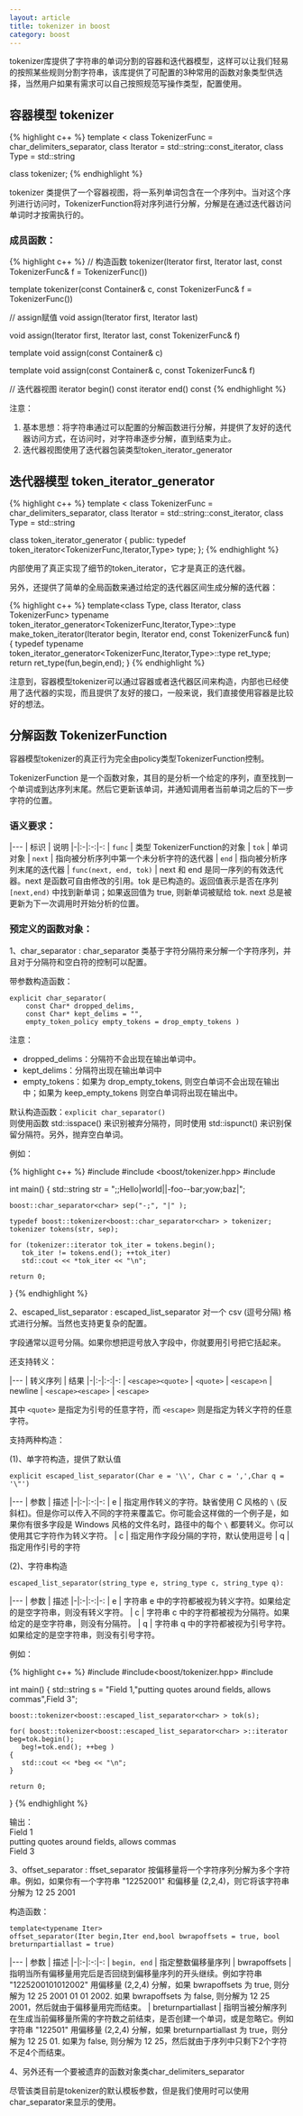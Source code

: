 ```yaml
---
layout: article
title: tokenizer in boost
category: boost
---
```


tokenizer库提供了字符串的单词分割的容器和迭代器模型，这样可以让我们轻易的按照某些规则分割字符串，该库提供了可配置的3种常用的函数对象类型供选择，当然用户如果有需求可以自己按照规范写操作类型，配置使用。
 
## 容器模型 tokenizer

{% highlight c++ %}
template
< 
    class TokenizerFunc = char_delimiters_separator<char>,
    class Iterator = std::string::const_iterator,
    class Type = std::string
> 
class tokenizer;
{% endhighlight %}
 
tokenizer 类提供了一个容器视图，将一系列单词包含在一个序列中。当对这个序列进行访问时，TokenizerFunction将对序列进行分解，分解是在通过迭代器访问单词时才按需执行的。
 
### 成员函数：

{% highlight c++ %}
// 构造函数
tokenizer(Iterator first, Iterator last,
const TokenizerFunc& f = TokenizerFunc())
 
template<class Container>
tokenizer(const Container& c, const TokenizerFunc& f = TokenizerFunc())
 
// assign赋值
void assign(Iterator first, Iterator last)
 
void assign(Iterator first, Iterator last, const TokenizerFunc& f)
 
template<class Container>
void assign(const Container& c)
 
template<class Container>
void assign(const Container& c, const TokenizerFunc& f)
 
// 迭代器视图
iterator begin() const
iterator end() const
{% endhighlight %}

注意：

1. 基本思想：将字符串通过可以配置的分解函数进行分解，并提供了友好的迭代器访问方式，在访问时，对字符串逐步分解，直到结束为止。
2. 迭代器视图使用了迭代器包装类型token_iterator_generator
 
 
## 迭代器模型 token_iterator_generator

{% highlight c++ %}
template
< 
    class TokenizerFunc = char_delimiters_separator<char>,
    class Iterator = std::string::const_iterator,
    class Type = std::string
>
class token_iterator_generator
{
public:
    typedef token_iterator<TokenizerFunc,Iterator,Type> type;
};
{% endhighlight %}

内部使用了真正实现了细节的token_iterator，它才是真正的迭代器。

另外，还提供了简单的全局函数来通过给定的迭代器区间生成分解的迭代器：

{% highlight c++ %}
template<class Type, class Iterator, class TokenizerFunc>
typename token_iterator_generator<TokenizerFunc,Iterator,Type>::type
make_token_iterator(Iterator begin, Iterator end, const TokenizerFunc& fun)
{
    typedef typename token_iterator_generator<TokenizerFunc,Iterator,Type>::type ret_type;
    return ret_type(fun,begin,end);
}
{% endhighlight %}

注意到，容器模型tokenizer可以通过容器或者迭代器区间来构造，内部也已经使用了迭代器的实现，而且提供了友好的接口，一般来说，我们直接使用容器是比较好的想法。
 
 
## 分解函数 TokenizerFunction

容器模型tokenizer的真正行为完全由policy类型TokenizerFunction控制。
 
TokenizerFunction 是一个函数对象，其目的是分析一个给定的序列，直至找到一个单词或到达序列末尾。然后它更新该单词，并通知调用者当前单词之后的下一步字符的位置。
 
### 语义要求：

|---
| 标识 | 说明 
|-|:-|:-:|-:
| `func` | 类型 TokenizerFunction的对象
| `tok` | 单词对象
| `next` | 指向被分析序列中第一个未分析字符的迭代器
| `end` | 指向被分析序列末尾的迭代器
| `func(next, end, tok)` | next 和 end 是同一序列的有效迭代器。next 是函数可自由修改的引用。tok 是已构造的。返回值表示是否在序列 `[next,end)` 中找到新单词；如果返回值为 true, 则新单词被赋给 tok. next 总是被更新为下一次调用时开始分析的位置。

 
### 预定义的函数对象：

1、char_separator
: char_separator 类基于字符分隔符来分解一个字符序列，并且对于分隔符和空白符的控制可以配置。
 
带参数构造函数：

~~~~
explicit char_separator(
    const Char* dropped_delims,
    const Char* kept_delims = "",
    empty_token_policy empty_tokens = drop_empty_tokens )
~~~~

注意：

- dropped_delims：分隔符不会出现在输出单词中。
- kept_delims：分隔符出现在输出单词中
- empty_tokens：如果为 drop_empty_tokens, 则空白单词不会出现在输出中；如果为 keep_empty_tokens 则空白单词将出现在输出中。
 
默认构造函数：`explicit char_separator()`  
则使用函数 std::isspace() 来识别被弃分隔符，同时使用 std::ispunct() 来识别保留分隔符。另外，抛弃空白单词。
 
例如：

{% highlight c++ %}
#include <iostream>
#include <boost/tokenizer.hpp>
#include <string>
 
int main()
{
    std::string str = ";;Hello|world||-foo--bar;yow;baz|";
 
    boost::char_separator<char> sep("-;", "|" );
 
    typedef boost::tokenizer<boost::char_separator<char> > tokenizer;
    tokenizer tokens(str, sep);
 
    for (tokenizer::iterator tok_iter = tokens.begin();
       tok_iter != tokens.end(); ++tok_iter)
       std::cout << *tok_iter << "\n";
 
    return 0;
}
{% endhighlight %}
 
2、escaped_list_separator
: escaped_list_separator 对一个 csv (逗号分隔) 格式进行分解。当然也支持更复杂的配置。

字段通常以逗号分隔。如果你想把逗号放入字段中，你就要用引号把它括起来。
 
还支持转义：

|---
| 转义序列 | 结果 
|-|:-|:-:|-:
| `<escape><quote>` | `<quote>`
| `<escape>n` | newline
| `<escape><escape>` | `<escape>`

其中 `<quote>` 是指定为引号的任意字符，而 `<escape>` 则是指定为转义字符的任意字符。
 
支持两种构造：

(1)、单字符构造，提供了默认值

`explicit escaped_list_separator(Char e = '\\', Char c = ',',Char q = '\"')`

|---
| 参数 | 描述 
|-|:-|:-:|-:
| e | 指定用作转义的字符。缺省使用 C 风格的 `\` (反斜杠)。但是你可以传入不同的字符来覆盖它。你可能会这样做的一个例子是，如果你有很多字段是 Windows 风格的文件名时，路径中的每个 `\` 都要转义。你可以使用其它字符作为转义字符。
| c | 指定用作字段分隔的字符，默认使用逗号
| q | 指定用作引号的字符


(2)、字符串构造

`escaped_list_separator(string_type e, string_type c, string_type q):`

|---
| 参数 | 描述 
|-|:-|:-:|-:
| e | 字符串 e 中的字符都被视为转义字符。如果给定的是空字符串，则没有转义字符。
| c | 字符串 c 中的字符都被视为分隔符。如果给定的是空字符串，则没有分隔符。
| q | 字符串 q 中的字符都被视为引号字符。如果给定的是空字符串，则没有引号字符。
 
例如：

{% highlight c++ %}
#include<iostream>
#include<boost/tokenizer.hpp>
#include<string>
 
int main()
{
    std::string s = "Field 1,\"putting quotes around fields, allows commas\",Field 3";
 
    boost::tokenizer<boost::escaped_list_separator<char> > tok(s);
 
    for( boost::tokenizer<boost::escaped_list_separator<char> >::iterator beg=tok.begin();
       beg!=tok.end(); ++beg )
    {
       std::cout << *beg << "\n";
    }
 
    return 0;
}
{% endhighlight %}

输出：  
Field 1  
putting quotes around fields, allows commas  
Field 3  
 
3、offset_separator
: ffset_separator 按偏移量将一个字符序列分解为多个字符串。例如，如果你有一个字符串 "12252001" 和偏移量 (2,2,4)，则它将该字符串分解为 12 25 2001
 
构造函数：

~~~~
template<typename Iter>
offset_separator(Iter begin,Iter end,bool bwrapoffsets = true, bool breturnpartiallast = true)
~~~~

|---
| 参数 | 描述 
|-|:-|:-:|-:
| `begin, end` | 指定整数偏移量序列
| bwrapoffsets | 指明当所有偏移量用完后是否回绕到偏移量序列的开头继续。例如字符串 "1225200101012002" 用偏移量 (2,2,4) 分解，如果 bwrapoffsets 为 true, 则分解为 12 25 2001 01 01 2002. 如果 bwrapoffsets 为 false, 则分解为 12 25 2001，然后就由于偏移量用完而结束。
| breturnpartiallast | 指明当被分解序列在生成当前偏移量所需的字符数之前结束，是否创建一个单词，或是忽略它。例如字符串 "122501" 用偏移量 (2,2,4) 分解，如果 breturnpartiallast 为 true，则分解为 12 25 01. 如果为 false, 则分解为 12 25，然后就由于序列中只剩下2个字符不足4个而结束。
 
4、另外还有一个要被遗弃的函数对象类char_delimiters_separator

尽管该类目前是tokenizer的默认模板参数，但是我们使用时可以使用char_separator来显示的使用。